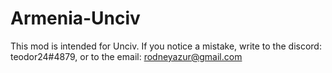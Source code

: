 # Armenia-Unciv
This mod is intended for Unciv.  If you notice a mistake, write to the discord: teodor24#4879, or to the email: rodneyazur@gmail.com
